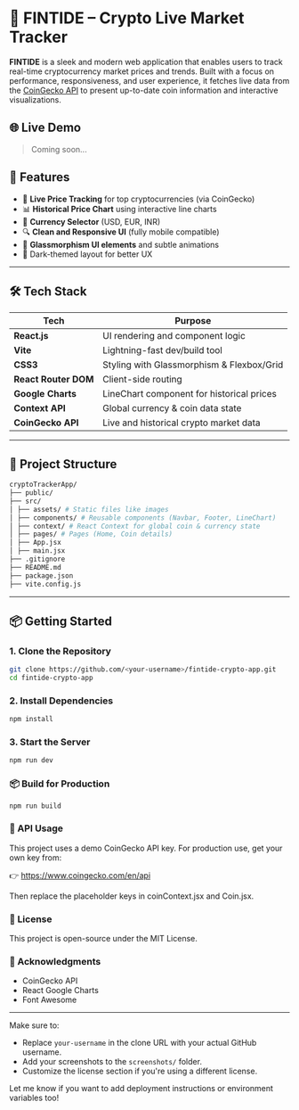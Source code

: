 # 🚀 FINTIDE – Crypto Live Market Tracker

**FINTIDE** is a sleek and modern web application that enables users to track real-time cryptocurrency market prices and trends. Built with a focus on performance, responsiveness, and user experience, it fetches live data from the [CoinGecko API](https://www.coingecko.com/en/api) to present up-to-date coin information and interactive visualizations.

## 🌐 Live Demo

> Coming soon...


## 🧠 Features

- 🔄 **Live Price Tracking** for top cryptocurrencies (via CoinGecko)
- 📊 **Historical Price Chart** using interactive line charts
- 💱 **Currency Selector** (USD, EUR, INR)
- 🔍 **Clean and Responsive UI** (fully mobile compatible)
- 🌈 **Glassmorphism UI elements** and subtle animations
- 🌙 Dark-themed layout for better UX

---

## 🛠 Tech Stack

| Tech           | Purpose                            |
|----------------|------------------------------------|
| **React.js**   | UI rendering and component logic   |
| **Vite**       | Lightning-fast dev/build tool      |
| **CSS3**       | Styling with Glassmorphism & Flexbox/Grid |
| **React Router DOM** | Client-side routing |
| **Google Charts** | LineChart component for historical prices |
| **Context API** | Global currency & coin data state |
| **CoinGecko API** | Live and historical crypto market data |

---

## 📁 Project Structure
```bash
cryptoTrackerApp/
├── public/
├── src/
│ ├── assets/ # Static files like images
│ ├── components/ # Reusable components (Navbar, Footer, LineChart)
│ ├── context/ # React Context for global coin & currency state
│ ├── pages/ # Pages (Home, Coin details)
│ ├── App.jsx
│ ├── main.jsx
├── .gitignore
├── README.md
├── package.json
├── vite.config.js
```

---

## 📦 Getting Started

### 1. Clone the Repository

```bash
git clone https://github.com/<your-username>/fintide-crypto-app.git
cd fintide-crypto-app
```
### 2. Install Dependencies

```bash
npm install
```
### 3. Start the Server

```bash
npm run dev
```
### 📦 Build for Production
```bash
npm run build
```
### 🔑 API Usage
This project uses a demo CoinGecko API key. For production use, get your own key from:

👉 https://www.coingecko.com/en/api

Then replace the placeholder keys in coinContext.jsx and Coin.jsx.


### 📄 License
This project is open-source under the MIT License.

### 🙌 Acknowledgments
- CoinGecko API
- React Google Charts
- Font Awesome

---

Make sure to:

- Replace `your-username` in the clone URL with your actual GitHub username.
- Add your screenshots to the `screenshots/` folder.
- Customize the license section if you're using a different license.

Let me know if you want to add deployment instructions or environment variables too!
